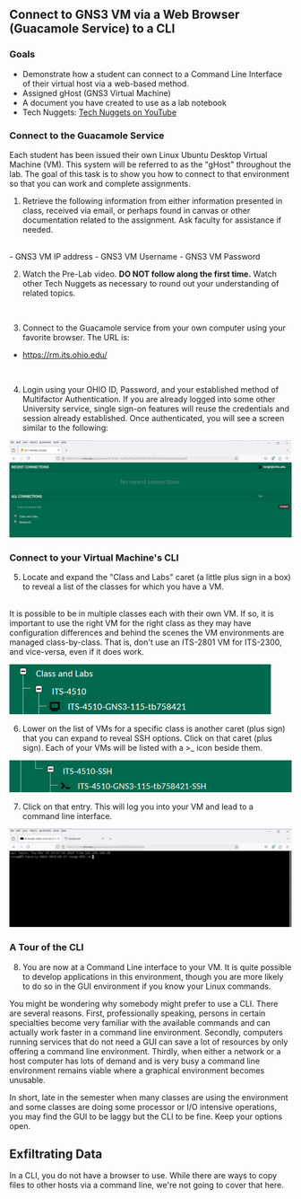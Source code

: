 ## Connect to GNS3 VM via a Web Browser (Guacamole Service) to a CLI

### Goals
- Demonstrate how a student can connect to a Command Line Interface of their virtual host via a web-based method.
- Assigned gHost (GNS3 Virtual Machine)
- A document you have created to use as a lab notebook
- Tech Nuggets: [Tech Nuggets on YouTube](https://www.youtube.com/@ecttechnuggets9126)

### Connect to the Guacamole Service

Each student has been issued their own Linux Ubuntu Desktop Virtual Machine (VM). This system will be referred to as the "gHost" throughout the lab. The goal of this task is to show you how to connect to that environment so that you can work and complete assignments.

1. Retrieve the following information from either information presented in class, received via email, or perhaps found in canvas or other documentation related to the assignment. Ask faculty for assistance if needed.
<br>
    - GNS3 VM IP address
    - GNS3 VM Username
    - GNS3 VM Password
<br>

2. Watch the Pre-Lab video. **DO NOT follow along the first time.** Watch other Tech Nuggets as necessary to round out your understanding of related topics.
<br>

3. Connect to the Guacamole service from your own computer using your favorite browser. The URL is:
- https://rm.its.ohio.edu/
<br>

4. Login using your OHIO ID, Password, and your established method of Multifactor Authentication. If you are already logged into some other University service, single sign-on features will reuse the credentials and session already established. Once authenticated, you will see a screen similar to the following:

![](./images/Guac-Home-1.png)
<br>

### Connect to your Virtual Machine's CLI

5. Locate and expand the "Class and Labs" caret (a little plus sign in a box) to reveal a list of the classes for which you have a VM.
<br>
It is possible to be in multiple classes each with their own VM. If so, it is important to use the right VM for the right class as they may have configuration differences and behind the scenes the VM environments are managed class-by-class. That is, don't use an ITS-2801 VM for ITS-2300, and vice-versa, even if it does work.
<br>

![](./images/Guac-Home-2.png)
<br>

6. Lower on the list of VMs for a specific class is another caret (plus sign) that you can expand to reveal SSH options. Click on that caret (plus sign). Each of your VMs will be listed with a >_ icon beside them.

![](./images/Guac-Home-3.png)
<br>

7. Click on that entry. This will log you into your VM and lead to a command line interface.

![](./images/Guac-CLI-1.png)
<br>

### A Tour of the CLI

8. You are now at a Command Line interface to your VM. It is quite possible to develop applications in this environment, though you are more likely to do so in the GUI environment if you know your Linux commands.

You might be wondering why somebody might prefer to use a CLI. There are several reasons. First, professionally speaking, persons in certain specialties become very familiar with the available commands and can actually work faster in a command line environment. Secondly, computers running services that do not need a GUI can save a lot of resources by only offering a command line environment. Thirdly, when either a network or a host computer has lots of demand and is very busy a command line environment remains viable where a graphical environment becomes unusable.

In short, late in the semester when many classes are using the environment and some classes are doing some processor or I/O intensive operations, you may find the GUI to be laggy but the CLI to be fine. Keep your options open.

## Exfiltrating Data

In a CLI, you do not have a browser to use. While there are ways to copy files to other hosts via a command line, we're not going to cover that here.
